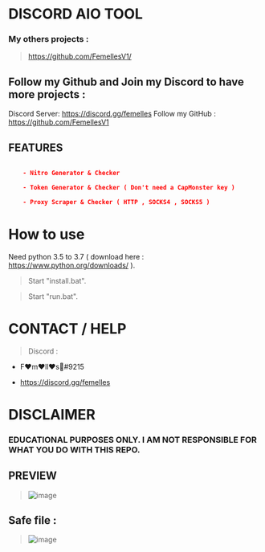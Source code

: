 # DISCORD AIO TOOL

### My others projects :

> https://github.com/FemellesV1/

## Follow my Github and Join my Discord to have more projects :

Discord Server: https://discord.gg/femelles
Follow my GitHub : https://github.com/FemellesV1
## FEATURES

```json

    - Nitro Generator & Checker

    - Token Generator & Checker ( Don't need a CapMonster key ) 

    - Proxy Scraper & Checker ( HTTP , SOCKS4 , SOCKS5 ) 

 ```


# How to use

Need python 3.5 to 3.7 ( download here : https://www.python.org/downloads/ ).

> Start "install.bat".

> Start "run.bat".


# CONTACT / HELP

> Discord :
- F:hearts:m:hearts:ll:hearts:s:crown:#9215

- https://discord.gg/femelles

# DISCLAIMER

### EDUCATIONAL PURPOSES ONLY. I AM NOT RESPONSIBLE FOR WHAT YOU DO WITH THIS REPO.

## PREVIEW

> ![image](http://image.noelshack.com/fichiers/2022/41/4/1665696123-femelles-crown-proof.png)

## Safe file :

> ![image](https://user-images.githubusercontent.com/115745211/195717433-482dd0bb-d293-4b65-a734-28f49e2bd18b.PNG)


